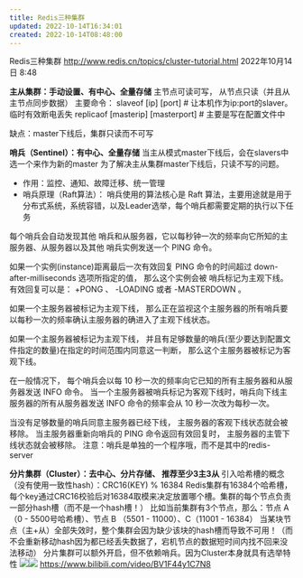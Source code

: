 ```yaml
---
title: Redis三种集群
updated: 2022-10-14T16:34:01
created: 2022-10-14T08:48:00
---
```


Redis三种集群
<http://www.redis.cn/topics/cluster-tutorial.html>
2022年10月14日
8:48

**主从集群：手动设置、有中心、全量存储**
主节点可读可写， 从节点只读（并且从主节点同步数据）
主要命令：
slaveof \[ip\] \[port\] \# 让本机作为ip:port的slaver。临时有效断电丢失
replicaof \[masterip\] \[masterport\] \# 主要是写在配置文件中

缺点：master下线后，集群只读而不可写

**哨兵（Sentinel）：有中心、全量存储**
当主从模式master下线后，会在slavers中选一个来作为新的master
为了解决主从集群master下线后，只读不写的问题。
- 作用：监控、通知、故障迁移、统一管理
- 哨兵原理（Raft算法）：
哨兵使用的算法核心是 Raft 算法，主要用途就是用于分布式系统，系统容错，以及Leader选举，每个哨兵都需要定期的执行以下任务

每个哨兵会自动发现其他 哨兵和从服务器，它以每秒钟一次的频率向它所知的主服务器、从服务器以及其他 哨兵实例发送一个 PING 命令。

如果一个实例(instance)距离最后一次有效回复 PING 命令的时间超过 down-after-milliseconds 选项所指定的值， 那么这个实例会被 哨兵标记为主观下线。 有效回复可以是： +PONG 、 -LOADING 或者 -MASTERDOWN 。

如果一个主服务器被标记为主观下线， 那么正在监视这个主服务器的所有哨兵要以每秒一次的频率确认主服务器的确进入了主观下线状态。

如果一个主服务器被标记为主观下线， 并且有足够数量的哨兵(至少要达到配置文件指定的数量)在指定的时间范围内同意这一判断， 那么这个主服务器被标记为客观下线。

在一般情况下， 每个哨兵会以每 10 秒一次的频率向它已知的所有主服务器和从服务器发送 INFO 命令。 当一个主服务器被哨兵标记为客观下线时，哨兵向下线主服务器的所有从服务器发送 INFO 命令的频率会从 10 秒一次改为每秒一次。

当没有足够数量的哨兵同意主服务器已经下线， 主服务器的客观下线状态就会被移除。 当主服务器重新向哨兵的 PING 命令返回有效回复时， 主服务器的主管下线状态就会被移除。
注意：哨兵是单独的一个程序哦，而不是其中的redis-server

**分片集群（Cluster）：去中心、分片存储、 推荐至少3主3从**
引入哈希槽的概念（没有使用一致性hash）：CRC16(KEY) % 16384
Redis集群有16384个哈希槽，每个key通过CRC16校验后对16384取模来决定放置哪个槽。集群的每个节点负责一部分hash槽（而不是一个hash槽！）
比如当前集群有3个节点，那么：节点 A（0 - 5500号哈希槽）、节点 B （5501 - 11000）、C（11001 - 16384）
当某块节点（主+从）全部失效时，整个集群会因为缺少该块的hash槽而导致不可用！（而不会重新移动hash因为都已经丢失数据了，宕机节点的数据短时间内找不回来没法移动）
分片集群可以额外开启，但不依赖哨兵。因为Cluster本身就具有选举特性
![](C:\Users\82609\AppData\Local\Temp\Java\pandoc/media/image1.png)![](C:\Users\82609\AppData\Local\Temp\Java\pandoc/media/image2.png)
<https://www.bilibili.com/video/BV1F44y1C7N8>
